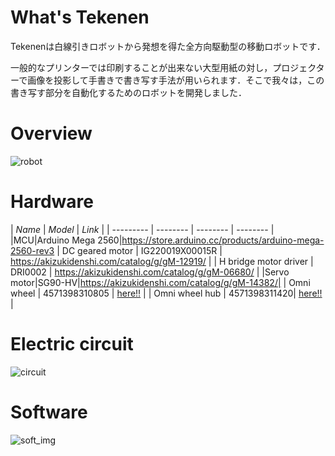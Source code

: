 # What's Tekenen
Tekenenは白線引きロボットから発想を得た全方向駆動型の移動ロボットです．

一般的なプリンターでは印刷することが出来ない大型用紙の対し，プロジェクターで画像を投影して手書きで書き写す手法が用いられます．そこで我々は，この書き写す部分を自動化するためのロボットを開発しました．

# Overview
![robot](https://github.com/SoichiTaniguchi/Tekenen/image/robot.jpeg "robot")

# Hardware
| *Name* | *Model* | *Link* |
| --------- | -------- | -------- | -------- |
|MCU|Arduino Mega 2560|https://store.arduino.cc/products/arduino-mega-2560-rev3
| DC geared motor | IG220019X00015R | https://akizukidenshi.com/catalog/g/gM-12919/ |
| H bridge motor driver | DRI0002 | https://akizukidenshi.com/catalog/g/gM-06680/ |
|Servo motor|SG90-HV|https://akizukidenshi.com/catalog/g/gM-14382/|
| Omni wheel | 4571398310805 | [here!!](https://www.vstone.co.jp/robotshop/index.php?main_page=product_info&cPath=72_336_836&products_id=4568) |
| Omni wheel hub | 4571398311420| [here!!](https://www.vstone.co.jp/robotshop/index.php?main_page=product_info&products_id=4909) |

# Electric circuit
![circuit](https://github.com/SoichiTaniguchi/Tekenen/image/circuit.png "circuit")

# Software
![soft_img](https://github.com/SoichiTaniguchi/Tekenen/image/software_overvier.png "software")